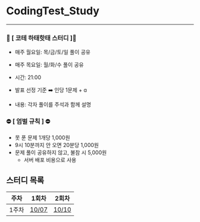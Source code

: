 # CodingTest_Study

<hr>

### 📢 [ 코테 하태핫태 스터디 ]📢

- 매주 월요일: 목/금/토/일 풀이 공유
- 매주 목요일: 월/화/수 풀이 공유
- 시간: 21:00



- 발표 선정 기준 ➡️ 인당 1문제 + ɑ
- 내용: 각자 풀이를 주석과 함께 설명



### ⛔️ [ 엄벌 규칙 ] ⛔️


- 못 푼 문제 1개당 1,000원
- 9시 10분까지 안 오면 20분당 1,000원
- 문제 풀이 공유하지 않고, 불참 시 5,000원 
  - 서버 배포 비용으로 사용



## 스터디 목록

| 주차  | 1회차                                                        | 2회차                                                        |
| ----- | ------------------------------------------------------------ | ------------------------------------------------------------ |
| 1주차 | [10/07](https://github.com/hamsangjin/CodingTest_Study/tree/main/2024_10/2%EC%A3%BC%EC%B0%A8/10_07) | [10/10](https://github.com/hamsangjin/CodingTest_Study/tree/main/2024_10/2%EC%A3%BC%EC%B0%A8/10_10) |

